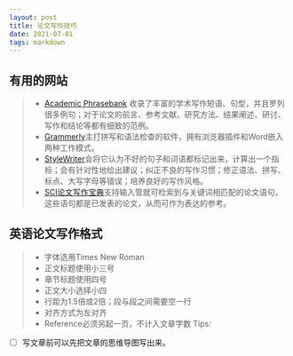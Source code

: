 ```yaml
---
layout: post
title: 论文写作技巧
date: 2021-07-01 
tags: markdown    
---
```

## 有用的网站
>* [Academic Phrasebank](https://www.phrasebank.manchester.ac.uk/) 收录了丰富的学术写作短语、句型，并且罗列很多例句；对于论文的前言、参考文献、研究方法、结果阐述、研讨、写作和结论等都有细致的范例。
>* [Grammerly](https://www.grammarly.com/)主打拼写和语法检查的软件，拥有浏览器插件和Word嵌入两种工作模式。
>* [StyleWriter](https://www.editorsoftware.com/stylewriter/)会将它认为不好的句子和词语都标记出来，计算出一个指标；会有针对性地给出建议；纠正不良的写作习惯；修正语法、拼写、标点、大写字母等错误；培养良好的写作风格。
>* [SCI论文写作宝典](https://www.medsci.cn/sci/query.do)支持输入管就可检索到与关键词相匹配的论文语句，这些语句都是已发表的论文，从而可作为表达的参考。

## 英语论文写作格式
>* 字体选用Times New Roman
>* 正文标题使用小三号
>* 章节标题使用四号
>* 正文大小选择小四
>* 行距为1.5倍或2倍；段与段之间需要空一行
>* 对齐方式为左对齐
>* Reference必须另起一页，不计入文章字数
Tips:
- [ ] 写文章前可以先把文章的思维导图写出来。
